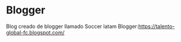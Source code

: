 # Blogger
Blog creado de blogger llamado Soccer latam
Blogger:https://talento-global-fc.blogspot.com/
